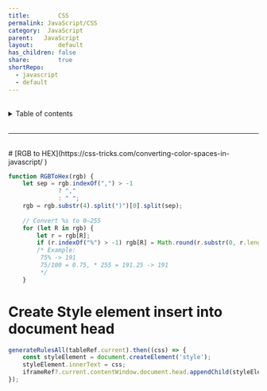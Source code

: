 ```yaml
---
title:        CSS  
permalink: JavaScript/CSS  
category:  JavaScript  
parent:   JavaScript  
layout:       default  
has_children: false  
share:        true  
shortRepo:  
  - javascript  
  - default            
---
```

  
  
<br/>            
  
<details markdown="block">                  
<summary>                  
Table of contents                  
</summary>                  
{: .text-delta }                  
1. TOC                  
{:toc}                  
</details>                  
  
<br/>                  
  
***                  
  
<br/>  
# [RGB to HEX](https://css-tricks.com/converting-color-spaces-in-javascript/  )
  
```javascript  
function RGBToHex(rgb) {  
    let sep = rgb.indexOf(",") > -1  
              ? ","  
              : " ";  
    rgb = rgb.substr(4).split(")")[0].split(sep);  
  
    // Convert %s to 0–255  
    for (let R in rgb) {  
        let r = rgb[R];  
        if (r.indexOf("%") > -1) rgb[R] = Math.round(r.substr(0, r.length - 1) / 100 * 255);  
        /* Example:  
         75% -> 191  
         75/100 = 0.75, * 255 = 191.25 -> 191  
         */  
    }  
```  
  
# Create Style element insert into document head  
  
```javascript  
generateRulesAll(tableRef.current).then((css) => {  
    const styleElement = document.createElement('style');  
    styleElement.innerText = css;  
    iframeRef?.current.contentWindow.document.head.appendChild(styleElement);  
});  
```
